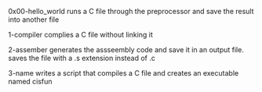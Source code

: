 0x00-hello_world runs a C file through the preprocessor and save the result into another file

1-compiler complies a C file without linking it

2-assember generates the assseembly code and save it in an output file. saves the file with a .s extension instead of .c

3-name writes a script that compiles a C file and creates an executable named cisfun


